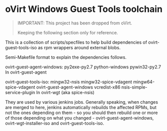 oVirt Windows Guest Tools toolchain
===================================

> IMPORTANT: This project has been dropped from oVirt.
>
> Keeping the following section only for reference.



This is a collection of scripts/specfiles to help build dependencies
of ovirt-guest-tools-iso as rpm wrappers around external blobs.

Semi-Makefile format to explain the dependencies follows.

ovirt-guest-agent-windows: py2exe-py2.7 python-windows pywin32-py2.7
	In ovirt-guest-agent

ovirt-guest-tools-iso: mingw32-nsis mingw32-spice-vdagent mingw64-spice-vdagent ovirt-guest-agent-windows vcredist-x86 nsis-simple-service-plugin
	In ovirt-wgt (aka spice-nsis)

They are used by various jenkins jobs. Generally speaking, when changes
are merged to here, jenkins automatically rebuilds the affected RPMs,
but not the ones depending on them - so you should then rebuild one or more
of those depending on what you changed - ovirt-guest-agent-windows,
ovirt-wgt-installer-iso and ovirt-guest-tools-iso.
